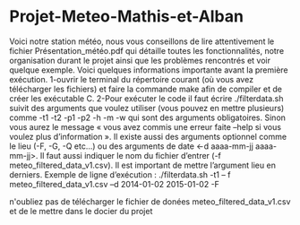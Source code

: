 # Projet-Meteo-Mathis-et-Alban

Voici notre station météo, nous vous conseillons de lire attentivement le fichier
Présentation_météo.pdf qui détaille toutes les fonctionnalités, notre organisation durant le
projet ainsi que les problèmes rencontrés et voir quelque exemple.
Voici quelques informations importante avant la première exécution.
1-ouvrir le terminal du répertoire courant (où vous avez télécharger les fichiers) et faire la
commande make afin de compiler et de créer les exécutable C.
2-Pour exécuter le code il faut écrire ./filterdata.sh suivit des arguments que voulez utiliser
(vous pouvez en mettre plusieurs) comme -t1 -t2 -p1 -p2 -h -m -w qui sont des arguments
obligatoires. Sinon vous aurez le message « vous avez commis une erreur faite –help si vous
voulez plus d’information ». Il existe aussi des arguments optionnel comme le lieu (-F, -G, -Q
etc...) ou des arguments de date <-d aaaa-mm-jj aaaa-mm-jj>. Il faut aussi indiquer le nom du
fichier d’entrer (-f meteo_filtered_data_v1.csv). Il est important de mettre l’argument lieu en
derniers.
Exemple de ligne d’exécution : ./filterdata.sh -t1 – f meteo_filtered_data_v1.csv –d 2014-01-02
2015-01-02 -F

n'oubliez pas de télécharger le fichier de donées meteo_filtered_data_v1.csv et de le mettre dans le docier du projet
